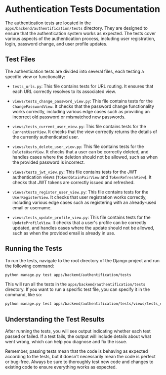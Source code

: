 # Authentication Tests Documentation

The authentication tests are located in the `apps/backend/authentification/tests` directory. They are designed to ensure
that the authentication system works as expected. The tests cover various aspects of the authentication process,
including user registration, login, password change, and user profile updates.

## Test Files

The authentication tests are divided into several files, each testing a specific view or functionality:

- `tests_urls.py`: This file contains tests for URL routing. It ensures that each URL correctly resolves to its
  associated view.

- `views/tests_change_password_view.py`: This file contains tests for the `ChangePasswordView`. It checks that the
  password change functionality works correctly, including various edge cases such as providing an incorrect old
  password or mismatched new passwords.

- `views/tests_current_user_view.py`: This file contains tests for the `CurrentUserView`. It checks that the view
  correctly returns the details of the currently authenticated user.

- `views/tests_delete_user_view.py`: This file contains tests for the `DeleteUserView`. It checks that a user can be
  correctly deleted, and handles cases where the deletion should not be allowed, such as when the provided password is
  incorrect.

- `views/tests_jwt_view.py`: This file contains tests for the JWT authentication views (`TokenObtainPairView`
  and `TokenRefreshView`). It checks that JWT tokens are correctly issued and refreshed.

- `views/tests_register_user_view.py`: This file contains tests for the `UserRegisterView`. It checks that user
  registration works correctly, including various edge cases such as registering with an already-used email or username.

- `views/tests_update_profile_view.py`: This file contains tests for the `UpdateProfileView`. It checks that a user's
  profile can be correctly updated, and handles cases where the update should not be allowed, such as when the provided
  email is already in use.

## Running the Tests

To run the tests, navigate to the root directory of the Django project and run the following command:

```bash
python manage.py test apps/backend/authentification/tests
```

This will run all the tests in the `apps/backend/authentification/tests` directory. If you want to run a specific test
file, you can specify it in the command, like so:

```bash
python manage.py test apps/backend/authentification/tests/views/tests_change_password_view.py
```

## Understanding the Test Results

After running the tests, you will see output indicating whether each test passed or failed. If a test fails, the output
will include details about what went wrong, which can help you diagnose and fix the issue.

Remember, passing tests mean that the code is behaving as expected according to the tests, but it doesn't necessarily
mean the code is perfect or bug-free. Always be sure to thoroughly test new code and changes to existing code to ensure
everything works as expected.